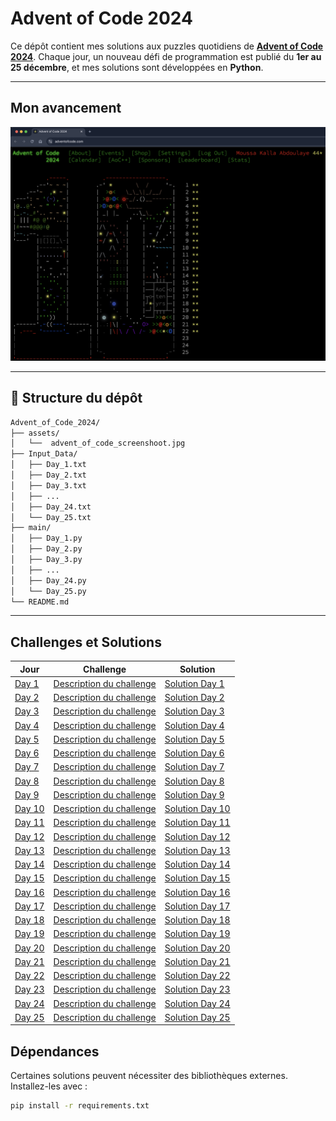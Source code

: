 # Advent of Code 2024

Ce dépôt contient mes solutions aux puzzles quotidiens de **[Advent of Code 2024](https://adventofcode.com/2024/)**. Chaque jour, un nouveau défi de programmation est publié du **1er au 25 décembre**, et mes solutions sont développées en **Python**.

---

## Mon avancement

![Mon progrès Advent of Code](https://github.com/Moussa-Kalla/Advent_of_code_2024/blob/main/assets/advent_of_code_screenshoot.jpg)

---

## 📂 Structure du dépôt
```bash
Advent_of_Code_2024/
├── assets/
│   └──  advent_of_code_screenshoot.jpg
├── Input_Data/
│   ├── Day_1.txt
│   ├── Day_2.txt
│   ├── Day_3.txt
│   ├── ...
│   ├── Day_24.txt
│   └── Day_25.txt
├── main/
│   ├── Day_1.py
│   ├── Day_2.py
│   ├── Day_3.py
│   ├── ...
│   ├── Day_24.py
│   └── Day_25.py
└── README.md
```
 

---

## Challenges et Solutions

| Jour | Challenge | Solution |
|------|----------|----------|
| [Day 1](#day-1) | [Description du challenge](https://adventofcode.com/2024/day/1) | [Solution Day 1](main/Day_1.py) |
| [Day 2](#day-2) | [Description du challenge](https://adventofcode.com/2024/day/2) | [Solution Day 2](main/Day_2.py) |
| [Day 3](#day-3) | [Description du challenge](https://adventofcode.com/2024/day/3) | [Solution Day 3](main/Day_3.py) |
| [Day 4](#day-4) | [Description du challenge](https://adventofcode.com/2024/day/4) | [Solution Day 4](main/Day_4.py) |
| [Day 5](#day-5) | [Description du challenge](https://adventofcode.com/2024/day/5) | [Solution Day 5](main/Day_5.py) |
| [Day 6](#day-6) | [Description du challenge](https://adventofcode.com/2024/day/6) | [Solution Day 6](main/Day_6.py) |
| [Day 7](#day-7) | [Description du challenge](https://adventofcode.com/2024/day/7) | [Solution Day 7](main/Day_7.py) |
| [Day 8](#day-8) | [Description du challenge](https://adventofcode.com/2024/day/8) | [Solution Day 8](main/Day_8.py) |
| [Day 9](#day-9) | [Description du challenge](https://adventofcode.com/2024/day/9) | [Solution Day 9](main/Day_9.py) |
| [Day 10](#day-10) | [Description du challenge](https://adventofcode.com/2024/day/10) | [Solution Day 10](main/Day_10.py) |
| [Day 11](#day-11) | [Description du challenge](https://adventofcode.com/2024/day/11) | [Solution Day 11](main/Day_11.py) |
| [Day 12](#day-12) | [Description du challenge](https://adventofcode.com/2024/day/12) | [Solution Day 12](main/Day_12.py) |
| [Day 13](#day-13) | [Description du challenge](https://adventofcode.com/2024/day/13) | [Solution Day 13](main/Day_13.py) |
| [Day 14](#day-14) | [Description du challenge](https://adventofcode.com/2024/day/14) | [Solution Day 14](main/Day_14.py) |
| [Day 15](#day-15) | [Description du challenge](https://adventofcode.com/2024/day/15) | [Solution Day 15](main/Day_15.py) |
| [Day 16](#day-16) | [Description du challenge](https://adventofcode.com/2024/day/16) | [Solution Day 16](main/Day_16.py) |
| [Day 17](#day-17) | [Description du challenge](https://adventofcode.com/2024/day/17) | [Solution Day 17](main/Day_17.py) |
| [Day 18](#day-18) | [Description du challenge](https://adventofcode.com/2024/day/18) | [Solution Day 18](main/Day_18.py) |
| [Day 19](#day-19) | [Description du challenge](https://adventofcode.com/2024/day/19) | [Solution Day 19](main/Day_19.py) |
| [Day 20](#day-20) | [Description du challenge](https://adventofcode.com/2024/day/20) | [Solution Day 20](main/Day_20.py) |
| [Day 21](#day-21) | [Description du challenge](https://adventofcode.com/2024/day/21) | [Solution Day 21](main/Day_21.py) |
| [Day 22](#day-22) | [Description du challenge](https://adventofcode.com/2024/day/22) | [Solution Day 22](main/Day_22.py) |
| [Day 23](#day-23) | [Description du challenge](https://adventofcode.com/2024/day/23) | [Solution Day 23](main/Day_23.py) |
| [Day 24](#day-24) | [Description du challenge](https://adventofcode.com/2024/day/24) | [Solution Day 24](main/Day_24.py) |
| [Day 25](#day-25) | [Description du challenge](https://adventofcode.com/2024/day/25) | [Solution Day 25](main/Day_25.py) |


## Dépendances

Certaines solutions peuvent nécessiter des bibliothèques externes. Installez-les avec :

```sh
pip install -r requirements.txt
```

